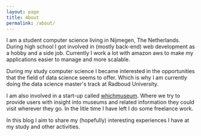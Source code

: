 ```yaml
---
layout: page
title: About
permalink: /about/
---
```


I am a student computer science living in Nijmegen, The Netherlands. During high school I got involved in (mostly back-end) web development as a hobby and a side job. Currently I work a lot with amazon aws to make my applications easier to manage and more scalable.

During my study computer science I became interested in the opportunities that the field of data science seems to offer. Which is why I am currently doing the data science master's track at Radboud University. 

I am also involved in a start-up called [whichmuseum](https://whichmuseum.com). Where we try to provide users with insight into museums and related information they could visit wherever they go. In the litle time I have left I do some freelance work.

In this blog I aim to share my (hopefully) interesting experiences I have at my study and other activities.